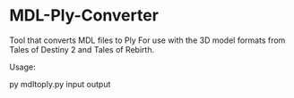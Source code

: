 # MDL-Ply-Converter
Tool that converts MDL files to Ply
For use with the 3D model formats from Tales of Destiny 2 and Tales of Rebirth.

Usage:

py mdltoply.py input output
